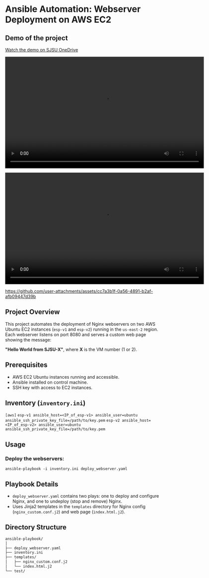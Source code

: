 # Ansible Automation: Webserver Deployment on AWS EC2

## Demo of the project

[Watch the demo on SJSU OneDrive](https://sjsu0-my.sharepoint.com/:v:/g/personal/akshata_madavi_sjsu_edu/EZ5Zlv4B3NBNsV9fPQNuXF4BiPQxkiuwrSwkLww-Lpgcpw?e=ayyenf)

<video src="https://raw.githubusercontent.com/Akshata4/enterprise_software_platform/refs/heads/main/ansible-playbook/video/video1816555058.mp4" width="640" height="360" controls></video>

<video width="640" height="360" controls>
  <source src="https://raw.githubusercontent.com/Akshata4/enterprise_software_platform/refs/heads/main/ansible-playbook/video/video1816555058.mp4" type="video/mp4">
</video>

https://github.com/user-attachments/assets/cc7a3b1f-0a56-4891-b2af-afb09447d39b



## Project Overview
This project automates the deployment of Nginx webservers on two AWS Ubuntu EC2 instances (`esp-v1` and `esp-v2`) running in the `us-east-2` region. Each webserver listens on port 8080 and serves a custom web page showing the message:

**"Hello World from SJSU-X"**, where **X** is the VM number (1 or 2).

## Prerequisites
- AWS EC2 Ubuntu instances running and accessible.
- Ansible installed on control machine.
- SSH key with access to EC2 instances.

## Inventory (`inventory.ini`)
`[aws]`
`esp-v1 ansible_host=<IP_of_esp-v1> ansible_user=ubuntu ansible_ssh_private_key_file=/path/to/key.pem`
`esp-v2 ansible_host=<IP_of_esp-v2> ansible_user=ubuntu ansible_ssh_private_key_file=/path/to/key.pem`


## Usage

### Deploy the webservers:
`ansible-playbook -i inventory.ini deploy_webserver.yaml `



## Playbook Details
- `deploy_webserver.yaml` contains two plays: one to deploy and configure Nginx, and one to undeploy (stop and remove) Nginx.
- Uses Jinja2 templates in the `templates` directory for Nginx config (`nginx_custom.conf.j2`) and web page (`index.html.j2`).

## Directory Structure
```bash
ansible-playbook/
│
├── deploy_webserver.yaml
├── inventory.ini
├── templates/
│   ├── nginx_custom.conf.j2
│   └── index.html.j2
└── test/
```


